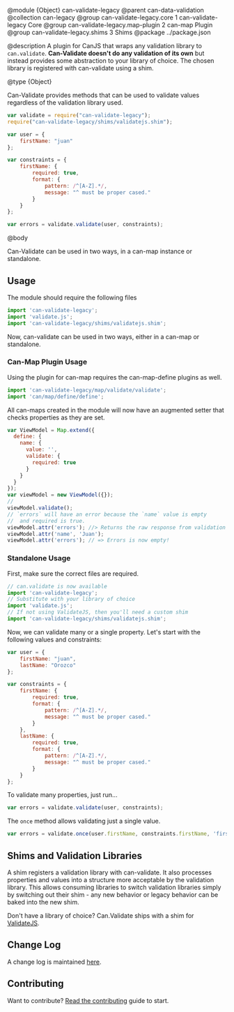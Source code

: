 @module {Object} can-validate-legacy
@parent can-data-validation
@collection can-legacy
@group can-validate-legacy.core 1 can-validate-legacy Core
@group can-validate-legacy.map-plugin 2 can-map Plugin
@group can-validate-legacy.shims 3 Shims
@package ../package.json

@description A plugin for CanJS that wraps any validation library to `can.validate`.
**Can-Validate doesn't do any validation of its own** but instead provides some abstraction to your library of choice. The chosen library is registered with can-validate using a shim.

@type {Object}

Can-Validate provides methods that can be used to validate values regardless of the validation library used.

  ```js
  var validate = require("can-validate-legacy");
  require("can-validate-legacy/shims/validatejs.shim");

  var user = {
	  firstName: "juan"
  };

  var constraints = {
	  firstName: {
		  required: true,
		  format: {
			  pattern: /^[A-Z].*/,
      		  message: "^ must be proper cased."
		  }
	  }
  };

  var errors = validate.validate(user, constraints);
  ```

@body

Can-Validate can be used in two ways, in a can-map instance or standalone.

## Usage

The module should require the following files

```javascript
import 'can-validate-legacy';
import 'validate.js';
import 'can-validate-legacy/shims/validatejs.shim';
```
Now, can-validate can be used in two ways, either in a can-map or standalone.

### Can-Map Plugin Usage

Using the plugin for can-map requires the can-map-define plugins as well.

```javascript
import 'can-validate-legacy/map/validate/validate';
import 'can/map/define/define';
```

All can-maps created in the module will now have an augmented setter that checks properties as they are set.

```javascript
var ViewModel = Map.extend({
  define: {
    name: {
      value: '',
      validate: {
        required: true
      }
    }
  }
});
var viewModel = new ViewModel({});
//
viewModel.validate();
// `errors` will have an error because the `name` value is empty
//  and required is true.
viewModel.attr('errors'); //> Returns the raw response from validation library
viewModel.attr('name', 'Juan');
viewModel.attr('errors'); // => Errors is now empty!
```

### Standalone Usage

First, make sure the correct files are required.

```javascript
// can.validate is now available
import 'can-validate-legacy';
// Substitute with your library of choice
import 'validate.js';
// If not using ValidateJS, then you'll need a custom shim
import 'can-validate-legacy/shims/validatejs.shim';
```

Now, we can validate many or a single property. Let's start with the
following values and constraints:


```javascript
var user = {
	firstName: "juan",
	lastName: "Orozco"
};

var constraints = {
	firstName: {
		required: true,
		format: {
			pattern: /^[A-Z].*/,
			message: "^ must be proper cased."
		}
	},
	lastName: {
		required: true,
		format: {
			pattern: /^[A-Z].*/,
			message: "^ must be proper cased."
		}
	}
};
```

To validate many properties, just run...

```javascript
var errors = validate.validate(user, constraints);
```

The `once` method allows validating just a single value.

```javascript
var errors = validate.once(user.firstName, constraints.firstName, 'firstName');
```


## Shims and Validation Libraries

A shim registers a validation library with can-validate. It also processes properties and values into a structure more acceptable by the validation library. This allows consuming libraries to switch validation libraries simply by switching out their shim - any new behavior or legacy behavior can be baked into the new shim.

Don't have a library of choice? Can.Validate ships with a shim for [ValidateJS](http://validatejs.org/).

## Change Log

A change log is maintained [here](changelog.html).

## Contributing

Want to contribute? [Read the contributing](contributing.html) guide to start.
